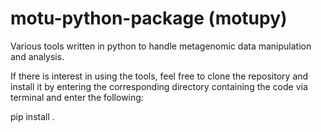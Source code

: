 # motu-python-package (motupy)
Various tools written in python to handle metagenomic data manipulation and analysis. 

If there is interest in using the tools, feel free to clone the repository and install it by entering the corresponding directory containing the code  via terminal and enter the following:

pip install .
